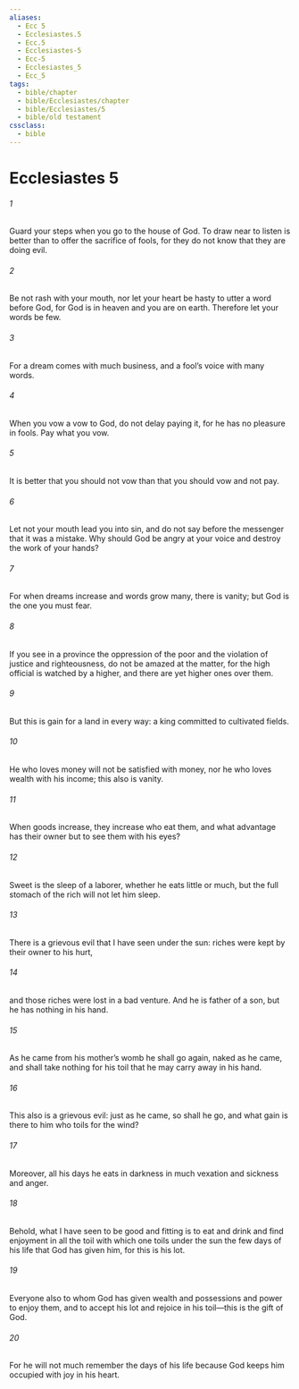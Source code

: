 ```yaml
---
aliases:
  - Ecc 5
  - Ecclesiastes.5
  - Ecc.5
  - Ecclesiastes-5
  - Ecc-5
  - Ecclesiastes_5
  - Ecc_5
tags:
  - bible/chapter
  - bible/Ecclesiastes/chapter
  - bible/Ecclesiastes/5
  - bible/old testament
cssclass:
  - bible
---
```


# Ecclesiastes 5

###### 1
Guard your steps when you go to the house of God. To draw near to listen is better than to offer the sacrifice of fools, for they do not know that they are doing evil.
###### 2
Be not rash with your mouth, nor let your heart be hasty to utter a word before God, for God is in heaven and you are on earth. Therefore let your words be few.
###### 3
For a dream comes with much business, and a fool’s voice with many words.
###### 4
When you vow a vow to God, do not delay paying it, for he has no pleasure in fools. Pay what you vow.
###### 5
It is better that you should not vow than that you should vow and not pay.
###### 6
Let not your mouth lead you into sin, and do not say before the messenger that it was a mistake. Why should God be angry at your voice and destroy the work of your hands?
###### 7
For when dreams increase and words grow many, there is vanity; but  God is the one you must fear.
###### 8
If you see in a province the oppression of the poor and the violation of justice and righteousness, do not be amazed at the matter, for the high official is watched by a higher, and there are yet higher ones over them.
###### 9
But this is gain for a land in every way: a king committed to cultivated fields.
###### 10
He who loves money will not be satisfied with money, nor he who loves wealth with his income; this also is vanity.
###### 11
When goods increase, they increase who eat them, and what advantage has their owner but to see them with his eyes?
###### 12
Sweet is the sleep of a laborer, whether he eats little or much, but the full stomach of the rich will not let him sleep.
###### 13
There is a grievous evil that I have seen under the sun: riches were kept by their owner to his hurt,
###### 14
and those riches were lost in a bad venture. And he is father of a son, but he has nothing in his hand.
###### 15
As he came from his mother’s womb he shall go again, naked as he came, and shall take nothing for his toil that he may carry away in his hand.
###### 16
This also is a grievous evil: just as he came, so shall he go, and what gain is there to him who toils for the wind?
###### 17
Moreover, all his days he eats in darkness in much vexation and sickness and anger.
###### 18
Behold, what I have seen to be good and fitting is to eat and drink and find enjoyment in all the toil with which one toils under the sun the few days of his life that God has given him, for this is his lot.
###### 19
Everyone also to whom God has given wealth and possessions and power to enjoy them, and to accept his lot and rejoice in his toil—this is the gift of God.
###### 20
For he will not much remember the days of his life because God keeps him occupied with joy in his heart.



